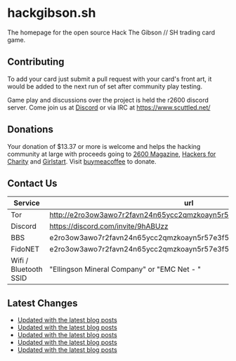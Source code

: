 # hackgibson.sh
The homepage for the open source Hack The Gibson // SH trading card game.


## Contributing

To add your card just submit a pull request with your card's front art, it would be added to the next run of set after community play testing.

Game play and discussions over the project is held the r2600 discord server. Come join us at [Discord](https://discord.com/invite/9hABUzz) or via IRC at https://www.scuttled.net/


## Donations

Your donation of $13.37 or more is welcome and helps the hacking community at large with proceeds going to [2600 Magazine](https://2600.com/), [Hackers for Charity](https://hackersforcharity.org) and [Girlstart](https://girlstart.org).  Visit [buymeacoffee](https://www.buymeacoffee.com/hackgibson.sh) to donate.


## Contact Us

Service | url
-|-
Tor | http://e2ro3ow3awo7r2favn24n65ycc2qmzkoayn5r57e3f56nvjwdcgg32ad.onion
Discord | https://discord.com/invite/9hABUzz
BBS | e2ro3ow3awo7r2favn24n65ycc2qmzkoayn5r57e3f56nvjwdcgg32ad.onion:23
FidoNET | e2ro3ow3awo7r2favn24n65ycc2qmzkoayn5r57e3f56nvjwdcgg32ad.onion:24554
Wifi / Bluetooth SSID | "Ellingson Mineral Company" or "EMC Net - <fidonet address>"

## Latest Changes
<!-- BLOG-POST-LIST:START -->
- [Updated with the latest blog posts](https://github.com/DFW2600/hackgibson.sh/commit/c89602b960091990a67223909072ed6269fee7b0)
- [Updated with the latest blog posts](https://github.com/DFW2600/hackgibson.sh/commit/1c75a4e5df11b423f55ca57ea0902eaf373c85e6)
- [Updated with the latest blog posts](https://github.com/DFW2600/hackgibson.sh/commit/5eb4f9cd19a081e55e0089d42c2c87cc555d2e51)
- [Updated with the latest blog posts](https://github.com/DFW2600/hackgibson.sh/commit/2284b5d0df6a7a517afdf00abaf2e8689b574167)
- [Updated with the latest blog posts](https://github.com/DFW2600/hackgibson.sh/commit/5181decf4c2a1ed0ef354f3f8993c1f6b5c0222d)
<!-- BLOG-POST-LIST:END -->
